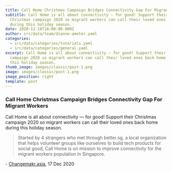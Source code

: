 ```yaml
---
title: Call Home Christmas Campaign Bridges Connectivity Gap For Migrant Workers
subtitle: Call Home is all about connectivity — for good! Support their
  Christmas campaign 2020 so migrant workers can call their loved ones back home
  during this holiday season.
date: 2020-12-16T16:00:00.000Z
author: src/data/team/dianne-ameter.yaml
categories:
  - src/data/categories/tutorials.yaml
  - src/data/categories/general.yaml
excerpt: Call Home is all about connectivity — for good! Support their Christmas
  campaign 2020 so migrant workers can call their loved ones back home during
  this holiday season.
thumb_image: images/classic/post-1.png
image: images/classic/post-1.png
image_position: right
template: post
---
```

### Call Home Christmas Campaign Bridges Connectivity Gap For Migrant Workers

Call Home is all about connectivity — for good! Support their Christmas campaign 2020 so migrant workers can call their loved ones back home during this holiday season.

> Started by 4 strangers who met through better.sg, a local organization that helps volunteer groups like ourselves to build tech products for social good, Call Home is on mission to improve connectivity for the migrant workers population in Singapore.

\- [Changemakr.asia](https://changemakr.asia/call-home-christmas-campaign-aims-to-bridge-connectivity-gap-for-migrant-workers-in-singapore/), 17 Dec 2020